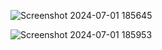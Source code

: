 ![Screenshot 2024-07-01 185645](https://github.com/Jayden-Marshall/IT-LabSeries/assets/145166234/183da1d2-4c44-41d2-8633-418e1a163994)

![Screenshot 2024-07-01 185953](https://github.com/Jayden-Marshall/IT-LabSeries/assets/145166234/3b810d7d-c7a2-422f-8a98-e250da7e6bd5)
